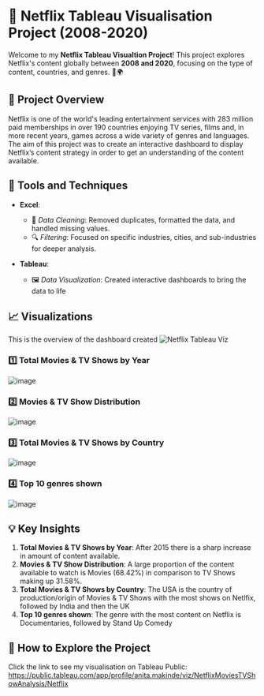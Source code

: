 # 🎥 Netflix Tableau Visualisation Project (2008-2020)

Welcome to my **Netflix Tableau Visualtion Project**! This project explores Netflix's content globally between **2008 and 2020**, focusing on the type of content, countries, and genres. 🎥🌍

## 🚀 Project Overview

Netflix is one of the world's leading entertainment services with 283 million paid memberships in over 190 countries enjoying TV series, films and, in more recent years, games across a wide variety of genres and languages.
The aim of this project was to create an interactive dashboard to display Netflix’s content strategy in order to get an understanding of the content available.

## 🔧 Tools and Techniques

- **Excel**:  
  - 🧹 *Data Cleaning*: Removed duplicates, formatted the data, and handled missing values.  
  - 🔍 *Filtering*: Focused on specific industries, cities, and sub-industries for deeper analysis.  

- **Tableau**:  
  - 🖼️ *Data Visualization*: Created interactive dashboards to bring the data to life

## 📈 Visualizations
This is the overview of the dashboard created
![Netflix Tableau Viz](https://github.com/user-attachments/assets/70c5ad82-1f0a-41c6-b2da-bd235df56d8a)

### 1️⃣ Total Movies & TV Shows by Year

![image](https://github.com/user-attachments/assets/b0486520-1034-4d54-8c33-8191cf12e777)

### 2️⃣ Movies & TV Show Distribution
![image](https://github.com/user-attachments/assets/091f3eb7-d1b0-43c0-a2f8-988c07786f3e)

### 3️⃣ Total Movies & TV Shows by Country
![image](https://github.com/user-attachments/assets/2965684e-a781-4b72-8a99-ed55007cbdc6)

### 4️⃣ Top 10 genres shown
![image](https://github.com/user-attachments/assets/34f47e90-8bf0-4beb-a4cb-5f6173ea7b69)

## 💡 Key Insights

1. **Total Movies & TV Shows by Year**: After 2015 there is a sharp increase in amount of content available.  
2. **Movies & TV Show Distribution**: A large proportion of the content available to watch is Movies (68.42%) in comparison to TV Shows making up 31.58%.  
3. **Total Movies & TV Shows by Country**: The USA is the country of production/origin of Movies & TV Shows with the most shows on Netlfix, followed by India and then the UK 
4. **Top 10 genres shown**: The genre with the most content on Netflix is Documentaries, followed by Stand Up Comedy

   
## 🌟 How to Explore the Project

Click the link to see my visualisation on Tableau Public: https://public.tableau.com/app/profile/anita.makinde/viz/NetflixMoviesTVShowAnalysis/Netflix

